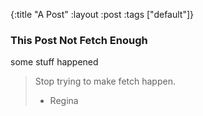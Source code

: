 {:title "A Post"
 :layout :post
 :tags  ["default"]}

### This Post Not Fetch Enough

some stuff happened

> Stop trying to make fetch happen.
>- Regina
